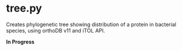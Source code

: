 # tree.py
Creates phylogenetic tree showing distribution of a protein in bacterial species, using orthoDB v11 and iTOL API. 

**In Progress**
 
